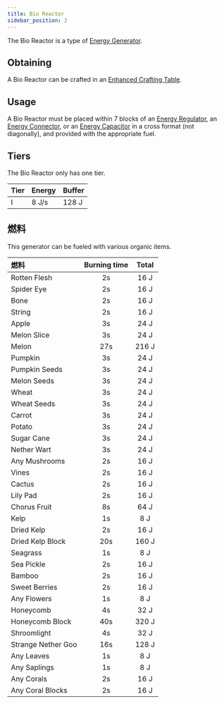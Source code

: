 ```yaml
---
title: Bio Reactor
sidebar_position: 2
---
```


The Bio Reactor is a type of [Energy Generator](Electric-Machines#energy-generation).

## Obtaining

A Bio Reactor can be crafted in an [Enhanced Crafting Table](Enhanced-Crafting-Table).

## Usage

A Bio Reactor must be placed within 7 blocks of an [Energy Regulator](Energy-Regulator), an [Energy Connector](Energy-Connector), or an [Energy Capacitor](Energy-Capacitors) in a cross format (not diagonally), and provided with the appropriate fuel.

## Tiers

The Bio Reactor only has one tier.

| Tier | Energy | Buffer |
| ---- | ------ | ------ |
| I    | 8 J/s  | 128 J  |

## 燃料

This generator can be fueled with various organic items.

| 燃料                 | Burning time | Total |
|:------------------ |:------------:|:-----:|
| Rotten Flesh       |      2s      | 16 J  |
| Spider Eye         |      2s      | 16 J  |
| Bone               |      2s      | 16 J  |
| String             |      2s      | 16 J  |
| Apple              |      3s      | 24 J  |
| Melon Slice        |      3s      | 24 J  |
| Melon              |     27s      | 216 J |
| Pumpkin            |      3s      | 24 J  |
| Pumpkin Seeds      |      3s      | 24 J  |
| Melon Seeds        |      3s      | 24 J  |
| Wheat              |      3s      | 24 J  |
| Wheat Seeds        |      3s      | 24 J  |
| Carrot             |      3s      | 24 J  |
| Potato             |      3s      | 24 J  |
| Sugar Cane         |      3s      | 24 J  |
| Nether Wart        |      3s      | 24 J  |
| Any Mushrooms      |      2s      | 16 J  |
| Vines              |      2s      | 16 J  |
| Cactus             |      2s      | 16 J  |
| Lily Pad           |      2s      | 16 J  |
| Chorus Fruit       |      8s      | 64 J  |
| Kelp               |      1s      |  8 J  |
| Dried Kelp         |      2s      | 16 J  |
| Dried Kelp Block   |     20s      | 160 J |
| Seagrass           |      1s      |  8 J  |
| Sea Pickle         |      2s      | 16 J  |
| Bamboo             |      2s      | 16 J  |
| Sweet Berries      |      2s      | 16 J  |
| Any Flowers        |      1s      |  8 J  |
| Honeycomb          |      4s      | 32 J  |
| Honeycomb Block    |     40s      | 320 J |
| Shroomlight        |      4s      | 32 J  |
| Strange Nether Goo |     16s      | 128 J |
| Any Leaves         |      1s      |  8 J  |
| Any Saplings       |      1s      |  8 J  |
| Any Corals         |      2s      | 16 J  |
| Any Coral Blocks   |      2s      | 16 J  |
